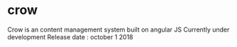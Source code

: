 # crow
Crow is an content management system built on angular JS
Currently under development
Release date : october 1 2018